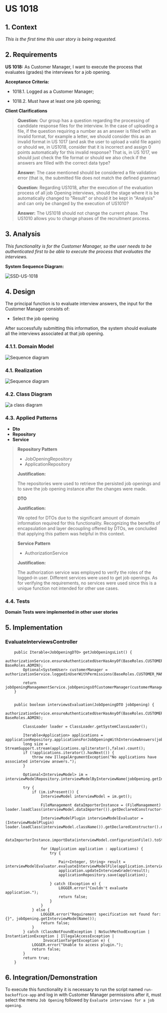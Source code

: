 # US 1018

## 1. Context

*This is the first time this user story is being requested.*

## 2. Requirements

**US 1018:** As Customer Manager, I want to execute the process that evaluates (grades) the
interviews for a job opening.

**Acceptance Criteria:**

- 1018.1. Logged as a Customer Manager;

- 1018.2. Must have at least one job opening;

**Client Clarifications**

> **Question:** Our group has a question regarding the processing of candidate response files for the interview. In the case of uploading a file, if the question requiring a number as an answer is filled with an invalid format, for example a letter, we should consider this as an invalid format in US 1017 (and ask the user to upload a valid file again) or should we, in US1018, consider that it is incorrect and assign 0 points automatically for this invalid response? That is, in US 1017, we should just check the file format or should we also check if the answers are filled with the correct data type?
>
> **Answer:** The case mentioned should be considered a file validation error (that is, the submitted file does not match the defined grammar)

> **Question:** Regarding US1018, after the execution of the evaluation process of all job Opening interviews, should the stage where it is be automatically changed to "Result" or should it be kept in "Analysis" and can only be changed by the execution of US1010?
> 
> **Answer:** The US1018 should not change the current phase. The US1010 allows you to change phases of the recruitment process.

## 3. Analysis

*This functionality is for the Customer Manager, so the user needs to be authenticated first to be able to execute the process that evaluates the interviews.*

**System Sequence Diagram:**

![SSD-US-1018](ssd/ssd-us-1018.svg)


## 4. Design
The principal function is to evaluate interview answers, the input for the Customer Manager consists of:

* Select the job opening

After successfully submitting this information, the system should evaluate all the interviews associated at that job opening.

### 4.1.1. Domain Model

![Sequence diagram](dm/domain-model-us-1018.svg)

### 4.1. Realization

![Sequence diagram](sd/sd-us-1018.svg)

### 4.2. Class Diagram

![a class diagram](cd/cd-us-1018.svg)

### 4.3. Applied Patterns
* **Dto**
* **Repository**
* **Service**

> **Repository Pattern**
> * JobOpeningRepository
> * ApplicationRepository
>
> **Justification:**
>
> The repositories were used to retrieve the persisted job openings and to save the job opening instance after the
> changes were made.

> **DTO**
>
> **Justification:**
>
> We opted for DTOs due to the significant amount of domain information required for this functionality. Recognizing the
> benefits of encapsulation and layer decoupling offered by DTOs, we concluded that applying this pattern was
> helpful in this context.

> **Service Pattern**
> * AuthorizationService
>
> **Justification:**
>
> The authorization service was employed to verify the roles of the logged-in user. Different services were used to
> get job openings. As for verifying the requirements, no services were used since this is a unique function not
> intended for other use cases.

### 4.4. Tests
**Domain Tests were implemented in other user stories**

## 5. Implementation

### EvaluateInterviewsController

```
    public Iterable<JobOpeningDTO> getJobOpeningsList() {
        authorizationService.ensureAuthenticatedUserHasAnyOf(BaseRoles.CUSTOMER_MANAGER, BaseRoles.ADMIN);
        Optional<SystemUser> customerManager = authorizationService.loggedinUserWithPermissions(BaseRoles.CUSTOMER_MANAGER);

        return jobOpeningManagementService.jobOpeningsOfCustomerManager(customerManager.get().username());
    }


    public boolean interviewsEvaluation(JobOpeningDTO jobOpening) {
        authorizationService.ensureAuthenticatedUserHasAnyOf(BaseRoles.CUSTOMER_MANAGER, BaseRoles.ADMIN);

        ClassLoader loader = ClassLoader.getSystemClassLoader();

        Iterable<Application> applications = applicationRepository.applicationsForJobOpeningWithInterviewAnswers(jobOpening.getJobReference());
        long size = StreamSupport.stream(applications.spliterator(),false).count();
        if (!applications.iterator().hasNext()) {
            throw new IllegalArgumentException("No applications have associated interview answers.");
        }

        Optional<InterviewModel> im = interviewModelRepository.interviewModelByInterviewName(jobOpening.getInterviewModelName());

        try {
            if (im.isPresent()) {
                InterviewModel interviewModel = im.get();

                FileManagement dataImporterInstance = (FileManagement) loader.loadClass(interviewModel.dataImporter()).getDeclaredConstructor().newInstance();

                InterviewModelPlugin interviewModelEvaluator = (InterviewModelPlugin) loader.loadClass(interviewModel.className()).getDeclaredConstructor().newInstance();

                dataImporterInstance.importData(interviewModel.configurationFile().toString());

                for (Application application : applications) {
                    try {

                        Pair<Integer, String> result = interviewModelEvaluator.evaluateInterviewModelFile(application.interviewAnswerFilePath());
                        application.updateInterviewGrade(result);
                        applicationRepository.save(application);

                    } catch (Exception e) {
                        LOGGER.error("Couldn't evaluate application.");
                        return false;
                    }
                }
            } else {
                LOGGER.error("Requirement specification not found for: {}", jobOpening.getInterviewModelName());
                return false;
            }
        } catch (ClassNotFoundException | NoSuchMethodException | InstantiationException | IllegalAccessException |
                 InvocationTargetException e) {
            LOGGER.error("Unable to access plugin.");
            return false;
        }
        return true;
    }
```
## 6. Integration/Demonstration
To execute this functionality it is necessary to run the script named `run-backoffice-app` and log in with Customer Manager permissions
after it, must select the menu `Job Opening` followed by `Evaluate interviews for a job opening`.

